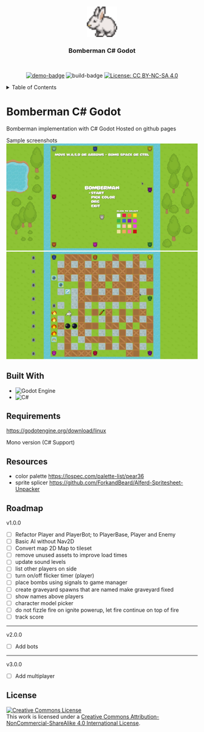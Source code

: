 <div id="top"></div>


<!-- PROJECT LOGO -->
<br />
<div align="center">
  <a href="https://github.com/jellemeeus/bomberman-godot">
    <img src="icon.png" alt="Logo" width="80" height="80">
  </a>

  <h3 align="center">Bomberman C# Godot</h3>
<br>

[![demo-badge](https://img.shields.io/badge/gh_pages-click_here-brightgreen)](https://github.com/jellemeeus/bomberman-godot/)
![build-badge](https://img.shields.io/github/workflow/status/jellemeeus/bomberman-godot/build-and-deploy-to-branch-deploy)
 [![License: CC BY-NC-SA 4.0](https://img.shields.io/badge/License-CC%20BY--NC--SA%204.0-lightgrey.svg)](https://creativecommons.org/licenses/by-nc-sa/4.0/)


</div>



<!-- TABLE OF CONTENTS -->
<details>
  <summary>Table of Contents</summary>
  <ol>
    <li>
      <a href="#about-the-project">About The Project</a>
      <ul>
        <li><a href="#requirements">Requirements</a></li>
        <li><a href="#built-with">Built With</a></li>
        <li><a href="#resources">Resources</a></li>
      </ul>
    </li>
    <li><a href="#roadmap">Roadmap</a></li>
    <li><a href="#license">License</a></li>
  </ol>
</details>

<div id="about-the-project"></div>

# Bomberman C# Godot
Bomberman implementation with C# Godot
Hosted on github pages 

Sample screenshots
![ screenshot menu ]( ./screenshot1.png )
![ screenshot game ]( ./screenshot2.png )

## Built With
* ![Godot Engine](https://img.shields.io/badge/GODOT-%23FFFFFF.svg?style=for-the-badge&logo=godot-engine)
* ![C#](https://img.shields.io/badge/c%23-%23239120.svg?style=for-the-badge&logo=c-sharp&logoColor=white)

## Requirements
https://godotengine.org/download/linux

Mono version (C# Support)


## Resources
- color palette
https://lospec.com/palette-list/pear36
- sprite splicer
https://github.com/ForkandBeard/Alferd-Spritesheet-Unpacker


## Roadmap
v1.0.0
- [ ] Refactor Player and PlayerBot; to PlayerBase, Player and Enemy
- [ ] Basic AI without Nav2D
- [ ] Convert map 2D Map to tileset
- [ ] remove unused assets to improve load times
- [ ] update sound levels
- [ ] list other players on side 
- [ ] turn on/off flicker timer (player)
- [ ] place bombs using signals to game manager 
- [ ] create graveyard spawns that are named
    make graveyard fixed
- [ ] show names above players
- [ ] character model picker
- [ ] do not fizzle fire on ignite powerup, let fire continue on top of fire
- [ ] track score
------------------------------
v2.0.0
- [ ] Add bots
------------------------------
v3.0.0
-  [ ] Add multiplayer


<!-- LICENSE -->
## License
<a rel="license" href="http://creativecommons.org/licenses/by-nc-sa/4.0/"><img alt="Creative Commons License" style="border-width:0" src="https://i.creativecommons.org/l/by-nc-sa/4.0/88x31.png" /></a><br />This work is licensed under a <a rel="license" href="http://creativecommons.org/licenses/by-nc-sa/4.0/">Creative Commons Attribution-NonCommercial-ShareAlike 4.0 International License</a>.

[Python.org]: https://img.shields.io/badge/Python-14354C?style=for-the-badge&logo=python&logoColor=white
[Python-url]: https://www.python.org/
[React.js]: https://img.shields.io/badge/React-20232A?style=for-the-badge&logo=react&logoColor=61DAFB
[React-url]: https://reactjs.org/
[Bootstrap.com]: https://img.shields.io/badge/Bootstrap-563D7C?style=for-the-badge&logo=bootstrap&logoColor=white
[Bootstrap-url]: https://getbootstrap.com
[Electron.js]: https://img.shields.io/badge/Electron-191970?style=for-the-badge&logo=Electron&logoColor=white
[Electron-url]: https://www.electronjs.org/


[Twitch.com]: 	https://img.shields.io/badge/Twitch-9146FF?style=for-the-badge&logo=twitch&logoColor=white
[Twitch-url]:    https://twitch.com
[Youtube-url]:    https://youtube.com
[Youtube.com]: https://img.shields.io/badge/YouTube-FF0000?style=for-the-badge&logo=youtube&logoColor=white
[gui-screenshot]: https://github.com/jellemeeus/gui-compilation-from-cluster/raw/main/screenshot.png
[csharp]: https://img.shields.io/badge/C%23-239120?style=for-the-badge&logo=c-sharp&logoColor=white
